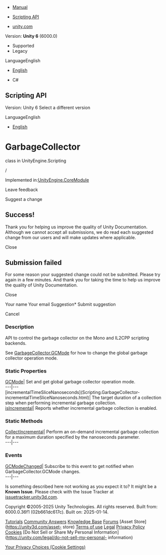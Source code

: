 [ ]()

  * [Manual](../Manual/index.html)
  * [Scripting API](../ScriptReference/index.html)

  * [unity.com](https://unity.com/)

Version: **Unity 6** (6000.0)

  * Supported
  * Legacy

LanguageEnglish

  * [English]()

  * C#

[ ](https://docs.unity3d.com)

## Scripting API

Version: Unity 6 Select a different version

LanguageEnglish

  * [English]()

# GarbageCollector

class in UnityEngine.Scripting

/

Implemented in:[UnityEngine.CoreModule](UnityEngine.CoreModule.html)

Leave feedback

Suggest a change

## Success!

Thank you for helping us improve the quality of Unity Documentation. Although
we cannot accept all submissions, we do read each suggested change from our
users and will make updates where applicable.

Close

## Submission failed

For some reason your suggested change could not be submitted. Please <a>try
again</a> in a few minutes. And thank you for taking the time to help us
improve the quality of Unity Documentation.

Close

Your name Your email Suggestion* Submit suggestion

Cancel

[ ]()

### Description

API to control the garbage collector on the Mono and IL2CPP scripting
backends.

See [GarbageCollector.GCMode](Scripting.GarbageCollector.GCMode.html) for how
to change the global garbage collector operation mode.

### Static Properties

[GCMode](Scripting.GarbageCollector.GCMode.html)| Set and get global garbage
collector operation mode.  
---|---  
[incrementalTimeSliceNanoseconds](Scripting.GarbageCollector-
incrementalTimeSliceNanoseconds.html)| The target duration of a collection
step when performing incremental garbage collection.  
[isIncremental](Scripting.GarbageCollector-isIncremental.html)| Reports
whether incremental garbage collection is enabled.  
  
### Static Methods

[CollectIncremental](Scripting.GarbageCollector.CollectIncremental.html)|
Perform an on-demand incremental garbage collection for a maximum duration
specified by the nanoseconds parameter.  
---|---  
  
### Events

[GCModeChanged](Scripting.GarbageCollector.GCModeChanged.html)| Subscribe to
this event to get notified when GarbageCollector.GCMode changes.  
---|---  
  
Is something described here not working as you expect it to? It might be a
**Known Issue**. Please check with the Issue Tracker at
[issuetracker.unity3d.com](https://issuetracker.unity3d.com).

Copyright ©2005-2025 Unity Technologies. All rights reserved. Built from:
6000.0.36f1 (02b661dc617c). Built on: 2025-01-14.

[Tutorials](https://unity3d.com/learn) [Community
Answers](https://answers.unity3d.com) [Knowledge
Base](https://support.unity3d.com/hc/en-us)
[Forums](https://forum.unity3d.com) [Asset Store](https://unity3d.com/asset-
store) [Terms of use](https://docs.unity3d.com/Manual/TermsOfUse.html)
[Legal](https://unity.com/legal) [Privacy
Policy](https://unity.com/legal/privacy-policy)
[Cookies](https://unity.com/legal/cookie-policy) [Do Not Sell or Share My
Personal Information](https://unity.com/legal/do-not-sell-my-personal-
information)

[Your Privacy Choices (Cookie Settings)](javascript:void\(0\);)

